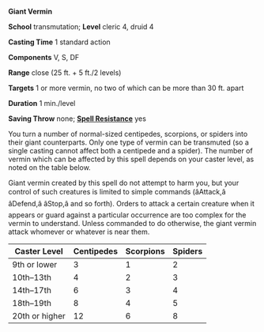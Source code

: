  **Giant Vermin**

**School** transmutation; **Level** cleric 4, druid 4

**Casting Time** 1 standard action

**Components** V, S, DF

**Range** close (25 ft. + 5 ft./2 levels)

**Targets** 1 or more vermin, no two of which can be more than 30 ft. apart

**Duration** 1 min./level

**Saving Throw** none; **[Spell Resistance](../glossary.html#_spell-resistance)** yes

You turn a number of normal-sized centipedes, scorpions, or spiders into their giant counterparts. Only one type of vermin can be transmuted (so a single casting cannot affect both a centipede and a spider). The number of vermin which can be affected by this spell depends on your caster level, as noted on the table below.

Giant vermin created by this spell do not attempt to harm you, but your control of such creatures is limited to simple commands (âAttack,â âDefend,â âStop,â and so forth). Orders to attack a certain creature when it appears or guard against a particular occurrence are too complex for the vermin to understand. Unless commanded to do otherwise, the giant vermin attack whomever or whatever is near them.

| Caster Level | Centipedes | Scorpions | Spiders |
| --- | --- | --- | --- |
| 9th or lower | 3 | 1 | 2 |
| 10th–13th | 4 | 2 | 3 |
| 14th–17th | 6 | 3 | 4 |
| 18th–19th | 8 | 4 | 5 |
| 20th or higher | 12 | 6 | 8 |

